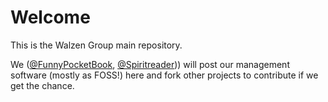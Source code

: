 # Welcome

This is the Walzen Group main repository.

We ([@FunnyPocketBook](https://github.com/FunnyPocketBook), [@Spiritreader](https://github.com/Spiritreader))) will post our management software (mostly as FOSS!) here and fork other projects to contribute if we get the chance.
